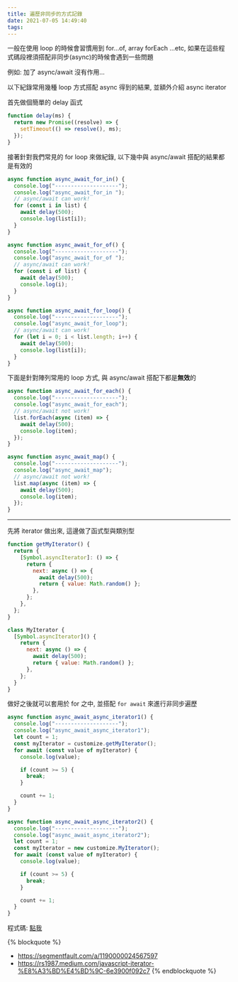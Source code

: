```yaml
---
title: 遍歷非同步的方式記錄
date: 2021-07-05 14:49:40
tags:
---
```


一般在使用 loop 的時候會習慣用到 for...of, array forEach ...etc, 如果在這些程式碼段裡須搭配非同步(async)的時候會遇到一些問題

例如: 加了 async/await 沒有作用...

<!-- more -->

以下紀錄常用幾種 loop 方式搭配 async 得到的結果, 並額外介紹 async iterator

首先做個簡單的 delay 函式

```javascript delay
function delay(ms) {
  return new Promise((resolve) => {
    setTimeout(() => resolve(), ms);
  });
}
```

接著針對我們常見的 for loop 來做紀錄, 以下幾中與 async/await 搭配的結果都是有效的

```javascript for in
async function async_await_for_in() {
  console.log("--------------------");
  console.log("async_await_for_in ");
  // async/await can work!
  for (const i in list) {
    await delay(500);
    console.log(list[i]);
  }
}
```

```javascript for of
async function async_await_for_of() {
  console.log("--------------------");
  console.log("async_await_for_of ");
  // async/await can work!
  for (const i of list) {
    await delay(500);
    console.log(i);
  }
}
```

```javascript for loop
async function async_await_for_loop() {
  console.log("--------------------");
  console.log("async_await_for_loop");
  // async/await can work!
  for (let i = 0; i < list.length; i++) {
    await delay(500);
    console.log(list[i]);
  }
}
```

下面是針對陣列常用的 loop 方式, 與 async/await 搭配下都是**無效**的

```javascript array forEach
async function async_await_for_each() {
  console.log("--------------------");
  console.log("async_await_for_each");
  // async/await not work!
  list.forEach(async (item) => {
    await delay(500);
    console.log(item);
  });
}
```

```javascript array map
async function async_await_map() {
  console.log("--------------------");
  console.log("async_await_map");
  // async/await not work!
  list.map(async (item) => {
    await delay(500);
    console.log(item);
  });
}
```

---

先將 iterator 做出來, 這邊做了函式型與類別型

```javascript iterator
function getMyIterator() {
  return {
    [Symbol.asyncIterator]: () => {
      return {
        next: async () => {
          await delay(500);
          return { value: Math.random() };
        },
      };
    },
  };
}

class MyIterator {
  [Symbol.asyncIterator]() {
    return {
      next: async () => {
        await delay(500);
        return { value: Math.random() };
      },
    };
  }
}
```

做好之後就可以套用於 for 之中, 並搭配 `for await` 來進行非同步遍歷

```javascript iterator with for await
async function async_await_async_iterator1() {
  console.log("--------------------");
  console.log("async_await_async_iterator1");
  let count = 1;
  const myIterator = customize.getMyIterator();
  for await (const value of myIterator) {
    console.log(value);

    if (count >= 5) {
      break;
    }

    count += 1;
  }
}

async function async_await_async_iterator2() {
  console.log("--------------------");
  console.log("async_await_async_iterator2");
  let count = 1;
  const myIterator = new customize.MyIterator();
  for await (const value of myIterator) {
    console.log(value);

    if (count >= 5) {
      break;
    }

    count += 1;
  }
}
```

程式碼: <a href="https://codesandbox.io/s/for-with-async-oi01x" target="_blank">點我</a>

{% blockquote %}

- https://segmentfault.com/a/1190000024567597
- https://rs1987.medium.com/javascript-iterator-%E8%A3%BD%E4%BD%9C-6e3900f092c7
  {% endblockquote %}
